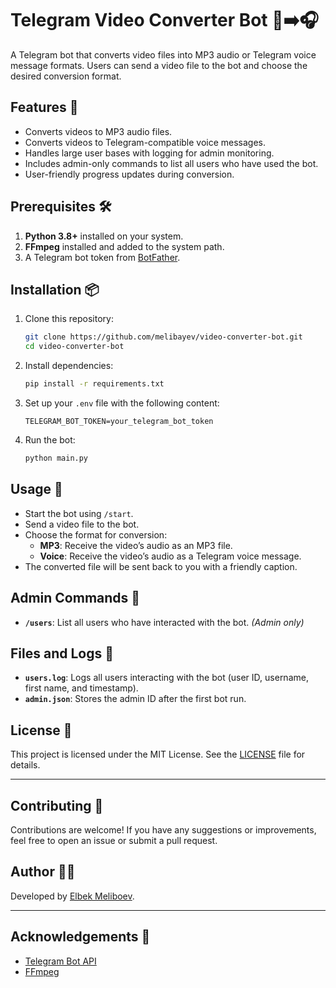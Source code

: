# Telegram Video Converter Bot 🎥➡️🎧

A Telegram bot that converts video files into MP3 audio or Telegram voice message formats. Users can send a video file to the bot and choose the desired conversion format.

## Features 🚀
- Converts videos to MP3 audio files.
- Converts videos to Telegram-compatible voice messages.
- Handles large user bases with logging for admin monitoring.
- Includes admin-only commands to list all users who have used the bot.
- User-friendly progress updates during conversion.

## Prerequisites 🛠️
1. **Python 3.8+** installed on your system.
2. **FFmpeg** installed and added to the system path.
3. A Telegram bot token from [BotFather](https://core.telegram.org/bots#botfather).

## Installation 📦
1. Clone this repository:
    ```bash
    git clone https://github.com/melibayev/video-converter-bot.git
    cd video-converter-bot
    ```

2. Install dependencies:
    ```bash
    pip install -r requirements.txt
    ```

3. Set up your `.env` file with the following content:
    ```
    TELEGRAM_BOT_TOKEN=your_telegram_bot_token
    ```

4. Run the bot:
    ```bash
    python main.py
    ```

## Usage 📝
- Start the bot using `/start`.
- Send a video file to the bot.
- Choose the format for conversion:
  - **MP3**: Receive the video’s audio as an MP3 file.
  - **Voice**: Receive the video’s audio as a Telegram voice message.
- The converted file will be sent back to you with a friendly caption.

## Admin Commands 🔐
- **`/users`**: List all users who have interacted with the bot. *(Admin only)*


## Files and Logs 📁
- **`users.log`**: Logs all users interacting with the bot (user ID, username, first name, and timestamp).
- **`admin.json`**: Stores the admin ID after the first bot run.

## License 📜
This project is licensed under the MIT License. See the [LICENSE](LICENSE) file for details.

---

## Contributing 🤝
Contributions are welcome! If you have any suggestions or improvements, feel free to open an issue or submit a pull request.

## Author 👨‍💻
Developed by [Elbek Meliboev](https://github.com/melibayev).

---

## Acknowledgements 🙏
- [Telegram Bot API](https://core.telegram.org/bots/api)
- [FFmpeg](https://ffmpeg.org/)

